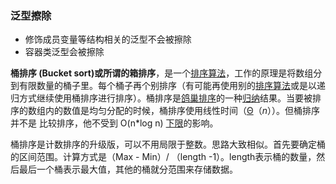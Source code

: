 



### 泛型擦除

- 修饰成员变量等结构相关的泛型不会被擦除
- 容器类泛型会被擦除



**桶排序 (Bucket sort)**或所谓的**箱排序**，是一个[排序算法](https://link.zhihu.com/?target=https%3A//baike.baidu.com/item/%E6%8E%92%E5%BA%8F%E7%AE%97%E6%B3%95/5399605)，工作的原理是将数组分到有限数量的桶子里。每个桶子再个别排序（有可能再使用别的[排序算法](https://link.zhihu.com/?target=https%3A//baike.baidu.com/item/%E6%8E%92%E5%BA%8F%E7%AE%97%E6%B3%95/5399605)或是以递归方式继续使用桶排序进行排序）。桶排序是[鸽巢排序](https://link.zhihu.com/?target=https%3A//baike.baidu.com/item/%E9%B8%BD%E5%B7%A2%E6%8E%92%E5%BA%8F/8010555)的一种[归纳](https://link.zhihu.com/?target=https%3A//baike.baidu.com/item/%E5%BD%92%E7%BA%B3/7118703)结果。当要被排序的数组内的数值是均匀分配的时候，桶排序使用线性时间（[Θ](https://link.zhihu.com/?target=https%3A//baike.baidu.com/item/%CE%98)（*n*））。但桶排序并不是 比较排序，他不受到 O(n*log n) [下限](https://link.zhihu.com/?target=https%3A//baike.baidu.com/item/%E4%B8%8B%E9%99%90/10215216)的影响。

桶排序是计数排序的升级版，可以不用局限于整数。思路大致相似。首先要确定桶的区间范围。计算方式是（Max - Min）/ （length -1）。length表示桶的数量，然后最后一个桶表示最大值，其他的桶就分范围来存储数据。